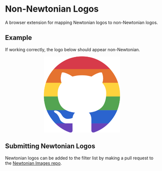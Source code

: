 # Non-Newtonian Logos

A browser extension for mapping Newtonian logos to non-Newtonian logos.

## Example

If working correctly, the logo below should appear non-Newtonian.

<p align=center>
    <picture>
        <img width=250 height=250 src="newtonian-logo.svg">
    </picture>
</p>

## Submitting Newtonian Logos

Newtonian logos can be added to the filter list by making a pull request to
the [Newtonian Images repo](https://github.com/g-rman/Newtonian-Images).
